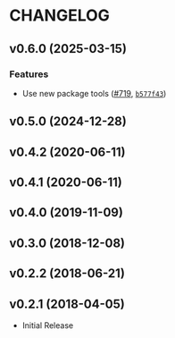 # CHANGELOG

<!-- version list -->

## v0.6.0 (2025-03-15)

### Features

- Use new package tools ([#719](https://github.com/MartinHjelmare/leicacam/pull/719),
  [`b577f43`](https://github.com/MartinHjelmare/leicacam/commit/b577f43a2252c7f5dc804c542aeadf2aa4dc9d28))


## v0.5.0 (2024-12-28)


## v0.4.2 (2020-06-11)


## v0.4.1 (2020-06-11)


## v0.4.0 (2019-11-09)


## v0.3.0 (2018-12-08)


## v0.2.2 (2018-06-21)


## v0.2.1 (2018-04-05)

- Initial Release
